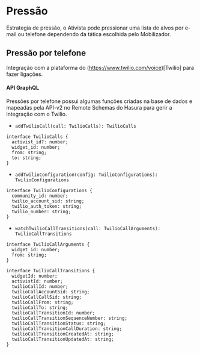 # Pressão

Estrategia de pressão, o Ativista pode pressionar uma lista de alvos por e-mail ou telefone dependendo da tática escolhida pelo Mobilizador.

## Pressão por telefone

Integração com a plataforma do (https://www.twilio.com/voice)[Twilio] para fazer ligações.

#### API GraphQL

Pressões por telefone possui algumas funções criadas na base de dados e mapeadas pela API-v2 no Remote Schemas do Hasura para gerir a integração com o Twilio.

- `addTwilioCall(call: TwilioCalls): TwilioCalls`
```
interface TwilioCalls {
  activist_id?: number;
  widget_id: number;
  from: string;
  to: string;
}
```

- `addTwilioConfiguration(config: TwilioConfigurations): TwilioConfigurations`
```
interface TwilioConfigurations {
  community_id: number;
  twilio_account_sid: string;
  twilio_auth_token: string;
  twilio_number: string;
}
```

- `watchTwilioCallTransitions(call: TwilioCallArguments): TwilioCallTransitions`
```
interface TwilioCallArguments {
  widget_id: number;
  from: string;
}

interface TwilioCallTransitions {  
  widgetId: number;
  activistId: number;
  twilioCallId: number;
  twilioCallAccountSid: string;
  twilioCallCallSid: string;
  twilioCallFrom: string;
  twilioCallTo: string;
  twilioCallTransitionId: number;
  twilioCallTransitionSequenceNumber: string;
  twilioCallTransitionStatus: string;
  twilioCallTransitionCallDuration: string;
  twilioCallTransitionCreatedAt: string;
  twilioCallTransitionUpdatedAt: string;
}
```



<!-- - allTwilioCalls -->
